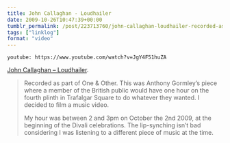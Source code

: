 ```yaml
---
title: John Callaghan - Loudhailer
date: 2009-10-26T10:47:39+00:00
tumblr_permalink: /post/223713760/john-callaghan-loudhailer-recorded-as-part-of
tags: ["linklog"]
format: "video"
---
```


`youtube: https://www.youtube.com/watch?v=JgY4F51huZA`

[John Callaghan &#8211; Loudhailer][1].

> Recorded as part of One & Other. This was Anthony Gormley&rsquo;s piece where a member of the British public would have one hour on the fourth plinth in Trafalgar Square to do whatever they wanted. I decided to film a music video.
>
> My hour was between 2 and 3pm on October the 2nd 2009, at the beginning of the Divali celebrations. The lip-synching isn&rsquo;t bad considering I was listening to a different piece of music at the time.

[1]: https://www.youtube.com/watch?v=JgY4F51huZA
